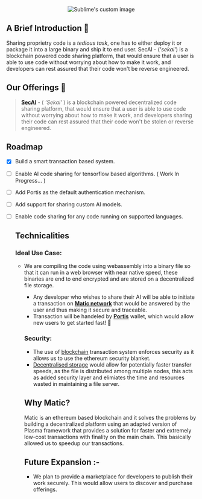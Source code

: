 <p align="center">
  <img src="https://cdn.discordapp.com/attachments/757997601743437912/787398427788050492/secai-greenblack.png" alt="Sublime's custom image"/>
  </p>

## A Brief Introduction :book:

Sharing proprietry code is a _tedious task_, one has to either deploy it or package it into a large binary and ship it to end user. SecAI - (_'sekai'_) is a blockchain powered code sharing platform, that would ensure that a user is able to use code without worrying about how to make it work, and developers can rest assured that their code won't be reverse engineered.

## Our Offerings :gift:

> [**SecAI**](https://github.com/God-eye/secAI) - ( _'Sekai'_ ) is a blockchain powered decentralized code sharing platform, that would ensure that a user is able to use code without worrying about how to make it work, and developers sharing their code can rest assured that their code won't be stolen or reverse engineered.

## Roadmap

- [x] Build a smart transaction based system.
- [ ] Enable AI code sharing for tensorflow based algorithms. ( Work In Progress... )
- [ ] Add Portis as the default authentication mechanism.
- [ ] Add support for sharing custom AI models.
- [ ] Enable code sharing for any code running on supported languages.


  ## Technicalities
  ### Ideal Use Case:
    - We are compiling the code using webassembly into a binary file so that it can run in a web browser with near native speed, these binaries are end to end encrypted and are stored on a decentralized file storage.
      - Any developer who wishes to share their AI will be able to initiate a transaction on [**Matic network**](https://matic.network) that would be answered by the user and thus making it secure and traceable.
       - Transaction will be handeled by [**Portis**](https://portis.io) wallet, which would allow new users to get started fast! :rocket:
       ### Security:
        - The use of [blockchain](https://matic.network) transaction system enforces security as it allows us to use the ethereum security blanket.
         - [Decentralised storage](https://ipfs.io) would allow for potentially faster transfer speeds, as the file is distributed among multiple nodes, this acts as added security layer and elimiates the time and resources wasted in maintaining a file server.

         ## Why Matic?
         Matic is an ethereum based blockchain and it solves the problems by building a decentralized platform using an adapted version of Plasma framework that provides a solution for faster and extremely low-cost transactions with finality on the main chain.
         This basically allowed us to speedup our transactions.

         ## Future Expansion :-
         - We plan to provide a marketplace for developers to publish their work securely. This would allow users to discover and purchase offerings.
